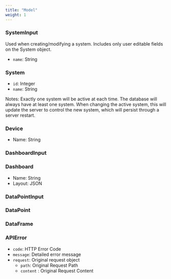 ```yaml
---
title: "Model"
weight: 1
---
```


### SystemInput
Used when creating/modifying a system. Includes only user editable fields on the System object.

- `name`: String

### System
- `id`: Integer
- `name`: String

Notes: Exactly one system will be active at each time. The database will always have at least one system. When changing the active system, this will update the server to control the new system, which will persist through a server restart. 

### Device
- Name: String

### DashboardInput

### Dashboard
- Name: String
- Layout: JSON

### DataPointInput

### DataPoint

### DataFrame


### APIError
- `code`: HTTP Error Code
- `message`: Detailed error message 
- `request`: Original request object
    - `path`: Original Request Path
    - `content` : Original Request Content